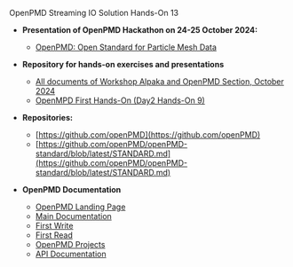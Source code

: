 OpenPMD Streaming IO Solution Hands-On 13


- **Presentation of  OpenPMD Hackathon on 24-25 October 2024:**
  - [OpenPMD: Open Standard for Particle Mesh Data](https://github.com/alpaka-group/alpaka-workshop-slides/blob/oct2024_workshop/presentations/UsingOpenPMDWorkshopOctober2024.pdf)

- **Repository for hands-on exercises and presentations**
  - [All documents of Workshop Alpaka and OpenPMD Section, October 2024](https://github.com/alpaka-group/alpaka-workshop-slides/tree/oct2024_workshop)
  - [OpenMPD First Hands-On (Day2 Hands-On 9)](https://github.com/alpaka-group/alpaka-workshop-slides/tree/oct2024_workshop/Day_2/09_openpmd_basic_object_model)
  
- **Repositories:**
  - [https://github.com/openPMD](https://github.com/openPMD)
  - [https://github.com/openPMD/openPMD-standard/blob/latest/STANDARD.md](https://github.com/openPMD/openPMD-standard/blob/latest/STANDARD.md)

  
- **OpenPMD Documentation**
  - [OpenPMD Landing Page](https://www.openpmd.org/#/start)
  - [Main Documentation](https://openpmd-api.readthedocs.io/en/0.16.0/index.html)
  - [First Write](https://openpmd-api.readthedocs.io/en/0.16.0/usage/firstwrite.html)
  - [First Read](https://openpmd-api.readthedocs.io/en/0.16.0/usage/firstread.html)
  - [OpenPMD Projects](https://github.com/openPMD/openPMD-projects)
  - [API Documentation](https://openpmd-api.readthedocs.io/en/0.16.0/_static/doxyhtml/index.html)  


